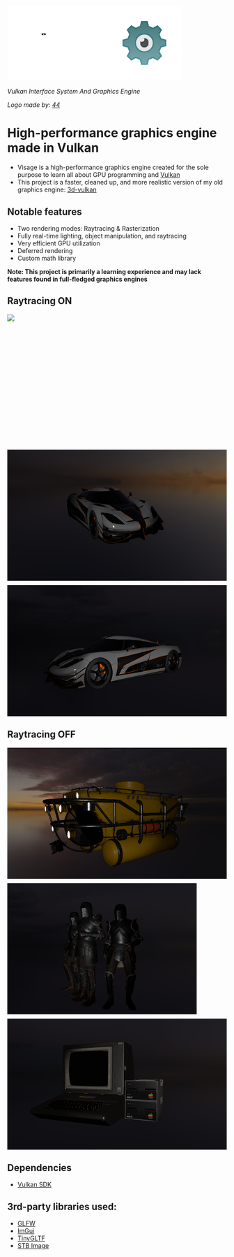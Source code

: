 <img src="images/visage.png" width="400" alt="Visage">

*Vulkan Interface System And Graphics Engine*

*Logo made by: [44](https://github.com/44ang3ls)*

# High-performance graphics engine made in Vulkan

- Visage is a high-performance graphics engine created for the sole purpose to learn all about GPU programming and [Vulkan](https://www.vulkan.org/)
- This project is a faster, cleaned up, and more realistic version of my old graphics engine: [3d-vulkan](https://github.com/DrewLedge/3d-vulkan)

## Notable features
- Two rendering modes: Raytracing & Rasterization
- Fully real-time lighting, object manipulation, and raytracing
- Very efficient GPU utilization
- Deferred rendering
- Custom math library

**Note: This project is primarily a learning experience and may lack features found in full-fledged graphics engines**

## Raytracing ON
<div style="display: flex; flex-direction: column; align-items: flex-start;">
  <img src="images/1_raytracing_on.png" style="height: 300px; margin-bottom: 10px;">
  <img src="images/2_raytracing_on.png" style="height: 300px; margin-bottom: 10px;">
  <img src="images/3_raytracing_on.png" style="height: 300px;">
</div>

## Raytracing OFF
<div style="display: flex; flex-direction: column; align-items: flex-start;">
  <img src="images/1_raytracing_off.png" style="height: 300px; margin-bottom: 10px;">
  <img src="images/2_raytracing_off.png" style="height: 300px; margin-bottom: 10px;">
  <img src="images/3_raytracing_off.png" style="height: 300px;">
</div>

## Dependencies
- [Vulkan SDK](https://vulkan.lunarg.com/)

## 3rd-party libraries used:
- [GLFW](https://github.com/glfw/glfw)
- [ImGui](https://github.com/ocornut/imgui)
- [TinyGLTF](https://github.com/syoyo/tinygltf)
- [STB Image](https://github.com/nothings/stb)
